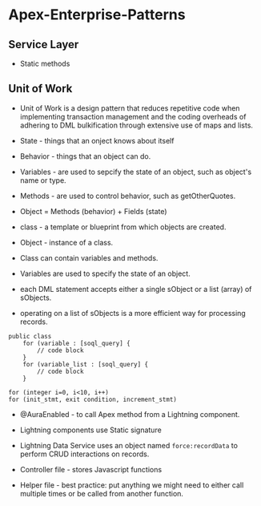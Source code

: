 # Apex-Enterprise-Patterns

## Service Layer

* Static methods

## Unit of Work
* Unit of Work is a design pattern that reduces repetitive code when implementing transaction management and the coding overheads of adhering to DML bulkification through extensive use of maps and lists.

* State - things that an onject knows about itself
* Behavior - things that an object can do.
* Variables - are used to sepcify the state of an object, such as object's name or type.
* Methods - are used to control behavior, such as getOtherQuotes.
* Object = Methods (behavior) + Fields (state)
* class - a template or blueprint from which objects are created.
* Object - instance of a class.
* Class can contain variables and methods.
* Variables are used to specify the state of an object.
* each DML statement accepts either a single sObject or a list (array) of sObjects.
* operating on a list of sObjects is a more efficient way for processing records.

```Apex
public class
    for (variable : [soql_query] {
        // code block
    }
    for (variable_list : [soql_query] {
        // code block
    }
```

```Apex
for (integer i=0, i<10, i++)
for (init_stmt, exit condition, increment_stmt)

```

* @AuraEnabled - to call Apex method from a  Lightning component.  
* Lightning components use Static signature         
* Lightning Data Service uses an object named `force:recordData` to perform CRUD interactions on records.

* Controller file - stores Javascript functions

* Helper file - best practice: put anything we might need to either call multiple times or be called from another function.
